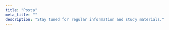 ```yaml
---
title: "Posts"
meta_title: ""
description: "Stay tuned for regular information and study materials."
---
```

